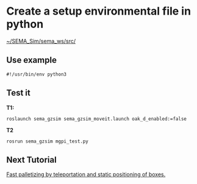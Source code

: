 # Create a setup environmental file in python

[~/SEMA_Sim/sema_ws/src/]()

## Use example
```
#!/usr/bin/env python3

```

## Test it
**T1:**
```
roslaunch sema_gzsim sema_gzsim_moveit.launch oak_d_enabled:=false
```
**T2**
```
rosrun sema_gzsim mgpi_test.py
```

## Next Tutorial 
[Fast palletizing by teleportation and static positioning of boxes.](https://github.com/MonkyDCristian/SEMA_Sim/blob/main/documentation/box_teleport.md)
